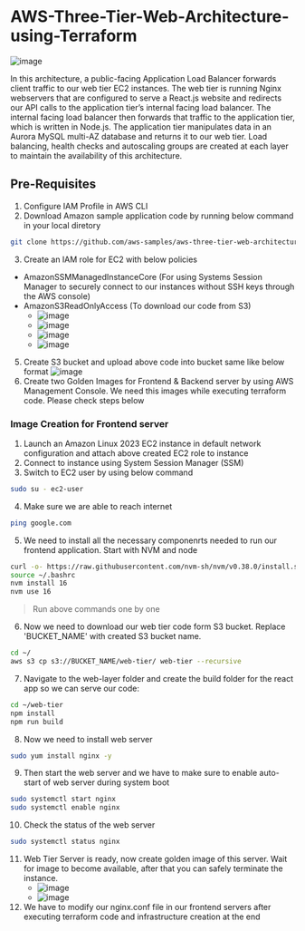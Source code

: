 # AWS-Three-Tier-Web-Architecture-using-Terraform

![image](https://github.com/user-attachments/assets/fe64f954-9c59-4628-953e-29a5326eca38)

In this architecture, a public-facing Application Load Balancer forwards client traffic to our web tier EC2 instances. The web tier is running Nginx webservers that are configured to serve a React.js website and redirects our API calls to the application tier’s internal facing load balancer. The internal facing load balancer then forwards that traffic to the application tier, which is written in Node.js. The application tier manipulates data in an Aurora MySQL multi-AZ database and returns it to our web tier. Load balancing, health checks and autoscaling groups are created at each layer to maintain the availability of this architecture.

## Pre-Requisites

1. Configure IAM Profile in AWS CLI
2. Download Amazon sample application code by running below command in your local diretory
```bash
git clone https://github.com/aws-samples/aws-three-tier-web-architecture-workshop.git
```
3. Create an IAM role for EC2 with below policies
* AmazonSSMManagedInstanceCore (For using Systems Session Manager to securely connect to our instances without SSH keys through the AWS console)
* AmazonS3ReadOnlyAccess (To download our code from S3)
  * ![image](https://github.com/user-attachments/assets/6385c254-ba18-4ad0-846d-89ea2089ded7)
  * ![image](https://github.com/user-attachments/assets/de1122c5-e48c-4087-835f-bf3576c0e08c)
  * ![image](https://github.com/user-attachments/assets/d0b6e361-b574-4a61-b595-1ab347f11cae)
  * ![image](https://github.com/user-attachments/assets/a9dc7184-5998-40e6-8ff2-b5016360983b)
5. Create S3 bucket and upload above code into bucket same like below format
![image](https://github.com/user-attachments/assets/2fb83586-b385-4f5c-a69b-475c889fca0b)
6. Create two Golden Images for Frontend & Backend server by using AWS Management Console. We need this images while executing terraform code. Please check steps below 

### Image Creation for Frontend server

1. Launch an Amazon Linux 2023 EC2 instance in default network configuration and attach above created EC2 role to instance
2.  Connect to instance using System Session Manager (SSM)
3. Switch to EC2 user by using below command
```bash
sudo su - ec2-user
```
4. Make sure we are able to reach internet
```bash
ping google.com
```
5. We need to install all the necessary componenrts needed to run our frontend application. Start with NVM and node
```bash
curl -o- https://raw.githubusercontent.com/nvm-sh/nvm/v0.38.0/install.sh | bash
source ~/.bashrc
nvm install 16
nvm use 16
```
> Run above commands one by one
6. Now we need to download our web tier code form S3 bucket. Replace 'BUCKET_NAME' with created S3 bucket name.
```bash
cd ~/
aws s3 cp s3://BUCKET_NAME/web-tier/ web-tier --recursive
```
7. Navigate to the web-layer folder and create the build folder for the react app so we can serve our code:
```bash
cd ~/web-tier
npm install 
npm run build
```
8. Now we need to install web server
```bash
sudo yum install nginx -y
```
9. Then start the web server and we have to make sure to enable auto-start of web server during system boot
```bash
sudo systemctl start nginx
sudo systemctl enable nginx
```
10. Check the status of the web server
```bash
sudo systemctl status nginx
```
11. Web Tier Server is ready, now create golden image of this server. Wait for image to become available, after that you can safely terminate the instance.
    * ![image](https://github.com/user-attachments/assets/cd1e9b88-9583-446d-9123-f0f0277266e6)
    * ![image](https://github.com/user-attachments/assets/f3efaec2-a164-4a22-bee2-197470ab4add)
12. We have to modify our nginx.conf file in our frontend servers after executing terraform code and infrastructure creation at the end
